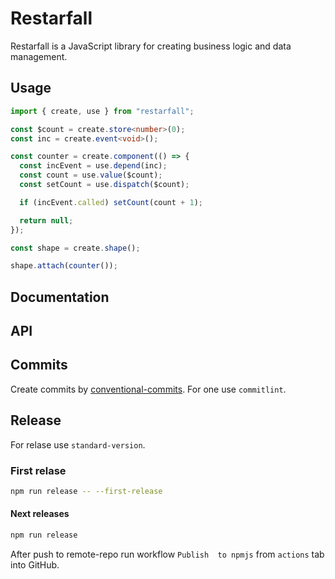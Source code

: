 # Restarfall

Restarfall is a JavaScript library for creating business logic and data management.

## Usage

```ts
import { create, use } from "restarfall";

const $count = create.store<number>(0);
const inc = create.event<void>();

const counter = create.component(() => {
  const incEvent = use.depend(inc);
  const count = use.value($count);
  const setCount = use.dispatch($count);

  if (incEvent.called) setCount(count + 1);

  return null;
});

const shape = create.shape();

shape.attach(counter());
```

## Documentation

## API

## Commits

Create commits by [conventional-commits](https://www.conventionalcommits.org/en/v1.0.0/). For one use `commitlint`.

## Release

For relase use `standard-version`.

### First relase

```sh
npm run release -- --first-release
```

#### Next releases

```sh
npm run release
```

After push to remote-repo run workflow `Publish  to npmjs` from `actions` tab into GitHub.
